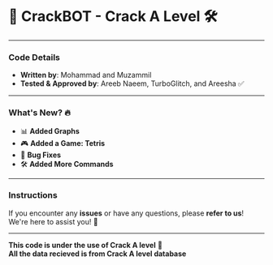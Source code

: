 # 🚀 CrackBOT - **Crack A Level** 🛠️

---

### **Code Details**

- **Written by**: Mohammad and Muzammil
- **Tested & Approved by**: Areeb Naeem, TurboGlitch, and Areesha ✅

---

### **What's New?** 🔥

- 📊 **Added Graphs**
- 🎮 **Added a Game: Tetris**
- 🐞 **Bug Fixes**
- 🛠️ **Added More Commands**

---

### **Instructions**

If you encounter any **issues** or have any questions, please **refer to us**!  
We're here to assist you! 🤝

---

**This code is under the use of Crack A level** 🎉  
**All the data recieved is from Crack A level database**
